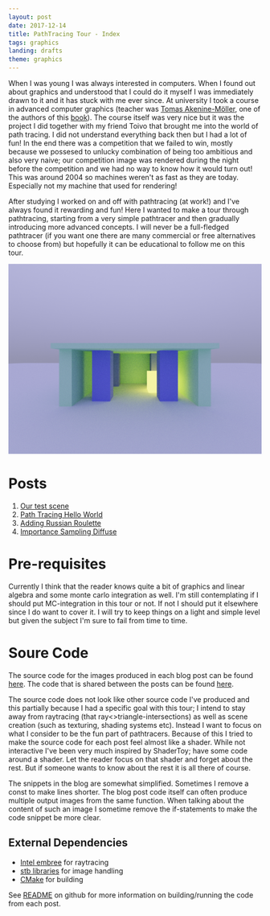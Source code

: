 ```yaml
---
layout: post
date: 2017-12-14
title: PathTracing Tour - Index
tags: graphics
landing: drafts
theme: graphics
---
```

When I was young I was always interested in computers. When I found out about graphics and understood that I could do it myself I was immediately drawn to it and it has stuck with me ever since. At university I took a course in advanced computer graphics (teacher was [Tomas Akenine-Möller](@inversepixel), one of the authors of this [book](http://www.realtimerendering.com/book.html)). The course itself was very nice but it was the project I did together with my friend Toivo that brought me into the world of path tracing. I did not understand everything back then but I had a lot of fun! In the end there was a competition that we failed to win, mostly because we possesed to unlucky combination of being too ambitious and also very naive; our competition image was rendered during the night before the competition and we had no way to know how it would turn out! This was around 2004 so machines weren't as fast as they are today. Especially not my machine that used for rendering!

After studying I worked on and off with pathtracing (at work!) and I've always found it rewarding and fun! Here I wanted to make a tour through pathtracing, starting from a very simple pathtracer and then gradually introducing more advanced concepts. I will never be a full-fledged pathtracer (if you want one there are many commercial or free alternatives to choose from) but hopefully it can be educational to follow me on this tour.

![Sneak peak of things to come!](images/pathtracing-tour/image4-2.png)

# Posts

1. [Our test scene](/pathtracing-tour-1)
2. [Path Tracing Hello World](/pathtracing-tour-2)
3. [Adding Russian Roulette](/pathtracing-tour-3)
4. [Importance Sampling Diffuse](/pathtracing-tour-4)

# Pre-requisites

Currently I think that the reader knows quite a bit of graphics and linear algebra and some monte carlo integration as well. I'm still contemplating if I should put MC-integration in this tour or not. If not I should put it elsewhere since I do want to cover it. I will try to keep things on a light and simple level but given the subject I'm sure to fail from time to time.

# Soure Code

The source code for the images produced in each blog post can be found [here](https://github.com/breakin/pathtracer). The code that is shared between the posts can be found [here](https://github.com/breakin/pathtracer/tree/master/shared_code).

The source code does not look like other source code I've produced and this partially because I had a specific goal with this tour; I intend to stay away from raytracing (that ray<>triangle-intersections) as well as scene creation (such as texturing, shading systems etc). Instead I want to focus on what I consider to be the fun part of pathtracers. Because of this I tried to make the source code for each post feel almost like a shader. While not interactive I've been very much inspired by ShaderToy; have some code around a shader. Let the reader focus on that shader and forget about the rest. But if someone wants to know about the rest it is all there of course.

The snippets in the blog are somewhat simplified. Sometimes I remove a const to make lines shorter. The blog post code itself can often produce multiple output images from the same function. When talking about the content of such an image I sometime remove the if-statements to make the code snippet be more clear.

## External Dependencies

* [Intel embree](https://embree.github.io) for raytracing
* [stb libraries](https://github.com/nothings/stb) for image handling
* [CMake](https://cmake.org/) for building

See [README](https://github.com/breakin/pathtracer/blob/master/README.md) on github for more information on building/running the code from each post.